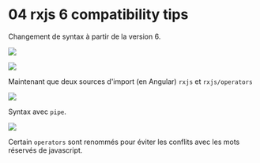 # 04 rxjs 6 compatibility tips

Changement de syntax à partir de la version 6.

![](/Users/hukar/Documents/notes-techniques/cheat-sheet/img/rxjs-compatibility-01.png)

![](/Users/hukar/Documents/notes-techniques/cheat-sheet/img/rxjs-compatibility-02.png)

Maintenant que deux sources d'import (en Angular) `rxjs` et `rxjs/operators`

![](/Users/hukar/Documents/notes-techniques/cheat-sheet/img/rxjs-compatibility-03.png)

Syntax avec `pipe`.

![](/Users/hukar/Documents/notes-techniques/cheat-sheet/img/rxjs-compatibility-04.png)

Certain `operators` sont renommés pour éviter les conflits avec les mots réservés de javascript.